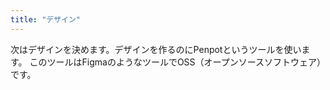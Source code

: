 ```yaml
---
title: "デザイン"
---
```


次はデザインを決めます。デザインを作るのにPenpotというツールを使います。
このツールはFigmaのようなツールでOSS（オープンソースソフトウェア）です。